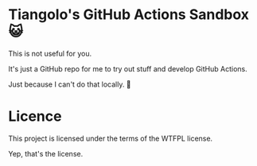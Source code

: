 # Tiangolo's GitHub Actions Sandbox 😺

This is not useful for you.

It's just a GitHub repo for me to try out stuff and develop GitHub Actions.

Just because I can't do that locally. 🤷

# Licence

This project is licensed under the terms of the WTFPL license.

Yep, that's the license.
